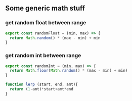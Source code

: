 ## Some generic math stuff


### get random float between range
```js
export const randomFloat = (min, max) => {
  return Math.random() * (max - min) + min
}
```


### get random int between range
```js
export const randomInt = (min, max) => {
  return Math.floor(Math.random() * (max - min) + min)
}
```

```js
function lerp (start, end, amt){
  return (1-amt)*start+amt*end
}
```
